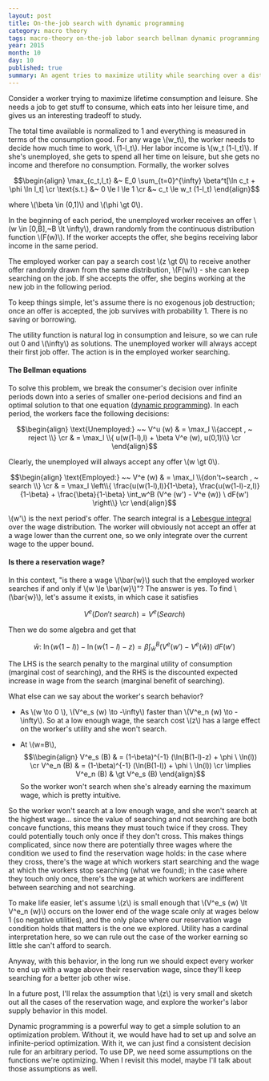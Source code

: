 ```yaml
---
layout: post
title: On-the-job search with dynamic programming
category: macro theory
tags: macro-theory on-the-job labor search bellman dynamic programming
year: 2015
month: 10
day: 10
published: true
summary: An agent tries to maximize utility while searching over a distribution of job offers. What can we say about the agent's problem and its solution?
---
```


Consider a worker trying to maximize lifetime consumption and leisure. She needs a job to get stuff to consume, which eats into her leisure time, and gives us an interesting tradeoff to study.

The total time available is normalized to 1 and everything is measured in terms of the consumption good. For any wage \\(w_t\\), the worker needs to decide how much time to work, \\(1-l_t\\). Her labor income is \\(w_t (1-l_t)\\). If she's unemployed, she gets to spend all her time on leisure, but she gets no income and therefore no consumption. Formally, the worker solves

$$\begin{align}
\max_{c_t,l_t} &~ E_0 \sum_{t=0}^{\infty} \beta^t[\ln c_t + \phi \ln l_t] \cr
\text{s.t.} &~ 0 \le l \le 1 \cr
&~ c_t \le w_t (1-l_t)
\end{align}$$

where \\(\beta \in (0,1)\\) and \\(\phi \gt 0\\).

In the beginning of each period, the unemployed worker receives an offer \\(w \in [0,B],~B \lt \infty\\), drawn randomly from the continuous distribution function \\(F(w)\\). If the worker accepts the offer, she begins receiving labor income in the same period.

The employed worker can pay a search cost \\(z \gt 0\\) to receive another offer randomly drawn from the same distribution, \\(F(w)\\) - she can keep searching on the job. If she accepts the offer, she begins working at the new job in the following period.

To keep things simple, let's assume there is no exogenous job destruction; once an offer is accepted, the job survives with probability 1. There is no saving or borrowing.

The utility function is natural log in consumption and leisure, so we can rule out 0 and \\(\infty\\) as solutions. The unemployed worker will always accept their first job offer. The action is in the employed worker searching.

#### The Bellman equations

To solve this problem, we break the consumer's decision over infinite periods down into a series of smaller one-period decisions and find an optimal solution to that one equation ([dynamic programming](https://en.wikipedia.org/wiki/Dynamic_programming)). In each period, the workers face the following decisions:

$$\begin{align}
\text{Unemployed:} ~~ V^u (w) & = \max_l \\{accept , ~ reject \\} \cr
& = \max_l \\{ u(w(1-l),l) + \beta V^e (w), u(0,1)\\} \cr
\end{align}$$

Clearly, the unemployed will always accept any offer \\(w \gt 0\\).

$$\begin{align}
\text{Employed:} ~~ V^e (w) & = \max_l \\{don't~search , ~ search \\} \cr
& = \max_l \left\\{ \frac{u(w(1-l),l)}{1-\beta}, \frac{u(w(1-l)-z,l)}{1-\beta} + \frac{\beta}{1-\beta} \int_w^B (V^e (w') - V^e (w)) \ dF(w') \right\\} \cr
\end{align}$$

\\(w'\\) is the next period's offer. The search integral is a [Lebesgue integral](https://en.wikipedia.org/wiki/Lebesgue_integration) over the wage distribution. The worker will obviously not accept an offer at a wage lower than the current one, so we only integrate over the current wage to the upper bound.

#### Is there a reservation wage?

In this context, "is there a wage \\(\bar{w}\\) such that the employed worker searches if and only if \\(w \le \bar{w}\\)"? The answer is yes. To find \\(\bar{w}\\), let's assume it exists, in which case it satisfies 

$$V^e (Don't~search) = V^e (Search)$$ 

Then we do some algebra and get that

$$\bar{w}:~ \ln(w(1-l)) - \ln(w(1-l)-z) = \beta \int_{\bar{w}}^B (V^e (w') - V^e (\bar{w})) \ dF(w') $$

The LHS is the search penalty to the marginal utility of consumption (marginal cost of searching), and the RHS is the discounted expected increase in wage from the search (marginal benefit of searching).

What else can we say about the worker's search behavior?

* As \\(w \to 0 \\), \\(V^e_s (w) \to -\infty\\) faster than \\(V^e_n (w) \to -\infty\\). So at a low enough wage, the search cost \\(z\\) has a large effect on the worker's utility and she won't search.

* At \\(w=B\\),
$$\\begin{align}
V^e_s (B) & = (1-\beta)^{-1} (\ln(B(1-l)-z) + \phi \ \ln(l)) \cr
V^e_n (B) & = (1-\beta)^{-1} (\ln(B(1-l)) + \phi \ \ln(l)) \cr
\implies V^e_n (B) & \gt V^e_s (B)
\end{align}$$
So the worker won't search when she's already earning the maximum wage, which is pretty intuitive.

So the worker won't search at a low enough wage, and she won't search at the highest wage... since the value of searching and not searching are both concave functions, this means they must touch twice if they cross. They could potentially touch only once if they don't cross. This makes things complicated, since now there are potentially three wages where the condition we used to find the reservation wage holds: in the case where they cross, there's the wage at which workers start searching and the wage at which the workers stop searching (what we found); in the case where they touch only once, there's the wage at which workers are indifferent between searching and not searching.  

To make life easier, let's assume \\(z\\) is small enough that \\(V^e_s (w) \lt V^e_n (w)\\) occurs on the lower end of the wage scale only at wages below 1 (so negative utilities), and the only place where our reservation wage condition holds that matters is the one we explored. Utility has a cardinal interpretation here, so we can rule out the case of the worker earning so little she can't afford to search. 

Anyway, with this behavior, in the long run we should expect every worker to end up with a wage above their reservation wage, since they'll keep searching for a better job other wise.

In a future post, I'll relax the assumption that \\(z\\) is very small and sketch out all the cases of the reservation wage, and explore the worker's labor supply behavior in this model.

Dynamic programming is a powerful way to get a simple solution to an optimization problem. Without it, we would have had to set up and solve an infinite-period optimization. With it, we can just find a consistent decision rule for an arbitrary period. To use DP, we need some assumptions on the functions we're optimizing. When I revisit this model, maybe I'll talk about those assumptions as well.